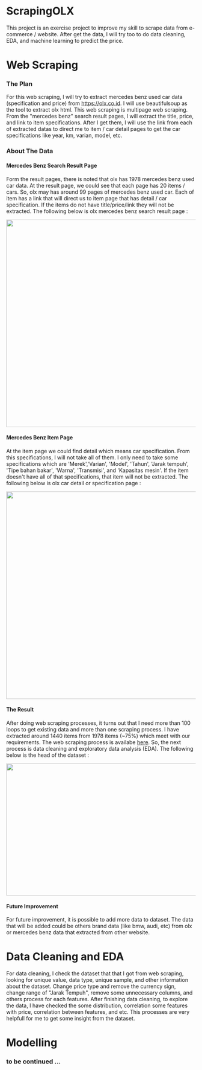 # ScrapingOLX
This project is an exercise project to improve my skill to scrape data from e-commerce / website. After get the data, I will try too to do data cleaning, EDA, and machine learning to predict the price.

# Web Scraping

### The Plan
For this web scraping, I will try to extract mercedes benz used car data (specification and price) from https://olx.co.id. I will use beautifulsoup as the tool to extract olx html. This web scraping is multipage web scraping. From the "mercedes benz" search result pages, I will extract the title, price, and link to item specifications. After I get them, I will use the link from each of extracted datas to direct me to item / car detail pages to get the car specifications like year, km, varian, model, etc.

### About The Data
#### Mercedes Benz Search Result Page
Form the result pages, there is noted that olx has 1978 mercedes benz used car data. At the result page, we could see that each page has 20 items / cars. So, olx may has around 99 pages of mercedes benz used car. Each of item has a link that will direct us to item page that has detail / car specification. If the items do not have title/price/link they will not be extracted. The following below is olx mercedes benz search result page :
<center><img src="https://github.com/agunggnug/PricePredict_ScrapingOLX/blob/master/Pictures/Screen%20Shot%202020-06-03%20at%2009.48.54.png?raw=true" alt="" width="950" height="550"></center>

#### Mercedes Benz Item Page
At the item page we could find detail which means car specification. From this specifications, I will not take all of them. I only need to take some specifications which are 'Merek','Varian', 'Model', 'Tahun', 'Jarak tempuh', 'Tipe bahan bakar', 'Warna', 'Transmisi', and 'Kapasitas mesin'. If the item doesn't have all of that specifications, that item will not be extracted. The following below is olx car detail or specification page :
<center><img src="https://github.com/agunggnug/PricePredict_ScrapingOLX/blob/master/Pictures/Screen%20Shot%202020-06-03%20at%2009.51.11.png?raw=true" alt="" width="950" height="550"></center>

#### The Result
After doing web scraping processes, it turns out that I need more than 100 loops to get existing data and more than one scraping process. I have extracted around 1440 items from 1978 items (~75%) which meet with our requirements. The web scraping process is availabe <a href="https://github.com/agunggnug/PricePredict_ScrapingOLX/blob/master/Scraping%20OLX.ipynb">here</a>. So, the next process is data cleaning and exploratory data analysis (EDA). The following below is the head of the dataset :
<center><img src="https://github.com/agunggnug/PricePredict_ScrapingOLX/blob/master/Pictures/Screen%20Shot%202020-06-04%20at%2015.52.43.png?raw=true" alt="" width="950" height="350"></center>

#### Future Improvement
For future improvement, it is possible to add more data to dataset. The data that will be added could be others brand data (like bmw, audi, etc) from olx or mercedes benz data that extracted from other website.


# Data Cleaning and EDA
For data cleaning, I check the dataset that that I got from web scraping, looking for unique value, data type, unique sample, and other information about the dataset. Change price type and remove the currency sign, change range of "Jarak Tempuh", remove some unnecessary columns, and others process for each features. After finishing data cleaning, to explore the data, I have checked the some distribution, correlation some features with price, correlation between features, and etc. This processes are very helpfull for me to get some insight from the dataset.

# Modelling
### to be continued ...




